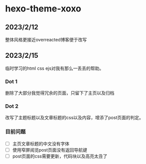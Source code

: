 # hexo-theme-xoxo

## 2023/2/12
整体风格更接近overreacted博客便于改写

## 2023/2/15
临时学习的html css ejs对我有那么一丢丢的帮助。

### Dot 1
删除了大部分我觉得冗余的页面，只留下了主页以及归档

### Dot 2
改写了主题标题以及文章标题的css以及内容，增添了post页面的判定。

### 目前问题
- [ ] 主页文章标题的中文没有字体
- [ ] 使用窄屏阅览post页面没有返回导航键
- [ ] post页面的css需要更新，代码块以及高亮太丑了
